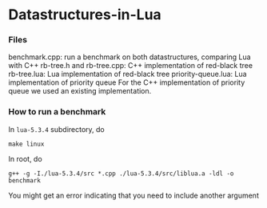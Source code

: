 # Datastructures-in-Lua
### Files
benchmark.cpp: run a benchmark on both datastructures, comparing Lua with C++
rb-tree.h and rb-tree.cpp: C++ implementation of red-black tree
rb-tree.lua: Lua implementation of red-black tree
priority-queue.lua: Lua implementation of priority queue 
For the C++ implementation of priority queue we used an existing implementation.

### How to run a benchmark
In `lua-5.3.4` subdirectory, do

```make linux```

In root, do

```g++ -g -I./lua-5.3.4/src *.cpp ./lua-5.3.4/src/liblua.a -ldl -o benchmark```

You might get an error indicating that you need to include another argument
